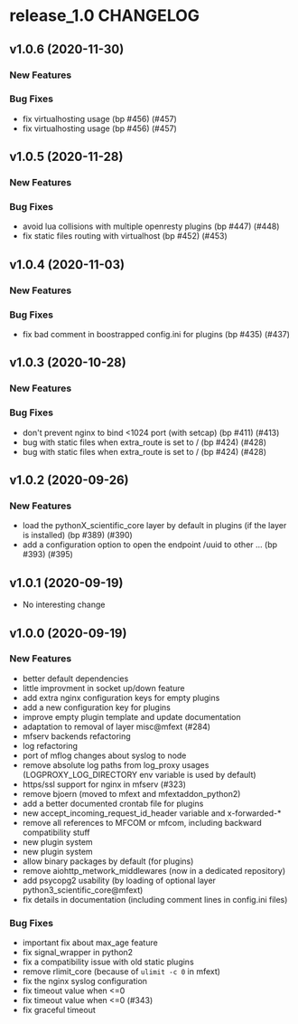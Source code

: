 # release_1.0 CHANGELOG



## v1.0.6 (2020-11-30)

### New Features


### Bug Fixes
- fix virtualhosting usage (bp #456) (#457)
- fix virtualhosting usage (bp #456) (#457)





## v1.0.5 (2020-11-28)

### New Features


### Bug Fixes
- avoid lua collisions with multiple openresty plugins (bp #447) (#448)
- fix static files routing with virtualhost (bp #452) (#453)





## v1.0.4 (2020-11-03)

### New Features


### Bug Fixes
- fix bad comment in boostrapped config.ini for plugins (bp #435) (#437)





## v1.0.3 (2020-10-28)

### New Features


### Bug Fixes
- don't prevent nginx to bind <1024 port (with setcap) (bp #411) (#413)
- bug with static files when extra_route is set to / (bp #424) (#428)
- bug with static files when extra_route is set to / (bp #424) (#428)





## v1.0.2 (2020-09-26)

### New Features
- load the pythonX_scientific_core layer by default in plugins (if the layer is installed) (bp #389) (#390)
- add a configuration option to open the endpoint /uuid to other … (bp #393) (#395)






## v1.0.1 (2020-09-19)

- No interesting change


## v1.0.0 (2020-09-19)

### New Features
- better default dependencies
- little improvment in socket up/down feature
- add extra nginx configuration keys for empty plugins
- add a new configuration key for plugins
- improve empty plugin template and update documentation
- adaptation to removal of layer misc@mfext (#284)
- mfserv backends refactoring
- log refactoring
- port of mflog changes about syslog to node
- remove absolute log paths from log_proxy usages (LOGPROXY_LOG_DIRECTORY env variable is used by default)
- https/ssl support for nginx in mfserv (#323)
- remove bjoern (moved to mfext and mfextaddon_python2)
- add a better documented crontab file for plugins
- new accept_incoming_request_id_header variable and x-forwarded-*
- remove all references to MFCOM or mfcom, including backward compatibility stuff
- new plugin system
- new plugin system
- allow binary packages by default (for plugins)
- remove aiohttp_metwork_middlewares (now in a dedicated repository)
- add psycopg2 usability (by loading of optional layer python3_scientific_core@mfext)
- fix details in documentation (including comment lines in config.ini files)


### Bug Fixes
- important fix about max_age feature
- fix signal_wrapper in python2
- fix a compatibility issue with old static plugins
- remove rlimit_core (because of `ulimit -c 0` in mfext)
- fix the nginx syslog configuration
- fix timeout value when <=0
- fix timeout value when <=0 (#343)
- fix graceful timeout





